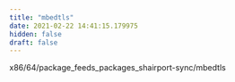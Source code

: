 ```yaml
---
title: "mbedtls"
date: 2021-02-22 14:41:15.179975
hidden: false
draft: false
---
```


x86/64/package_feeds_packages_shairport-sync/mbedtls

